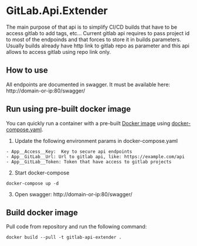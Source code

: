 # GitLab.Api.Extender
The main purpose of that api is to simplify CI/CD builds that have to be access gitlab to add tags, etc... Current gitlab api requires to pass project id to most of the endpoinds and that forces to store it in builds parameters. Usually builds already have http link to gitlab repo as parameter and this api allows to access gitlab using repo link only.

## How to use
All endpoints are documented in swagger. It must be available here: http://domain-or-ip:80/swagger/

## Run using pre-built docker image
You can quickly run a container with a pre-built [Docker image](https://hub.docker.com/r/phoenixsystemsag/gitlab-api-extender) using [docker-compose.yaml](https://github.com/phoenix-systems/GitLab.Api.Extender/blob/master/docker-compose.yaml).

1. Update the following environment params in docker-compose.yaml
```
- App__Access__Key:  Key to secure api endpoints
- App__GitLab__Url: Url to gitlab api, like: https://example.com/api
- App__GitLab__Token: Token that have access to gitlab projects
```

2. Start docker-compose
```
docker-compose up -d
```

3. Open swagger: http://domain-or-ip:80/swagger/

## Build docker image
Pull code from repository and run the following command:
```
docker build --pull -t gitlab-api-extender .
```
